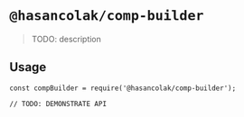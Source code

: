 # `@hasancolak/comp-builder`

> TODO: description
 
## Usage

```
const compBuilder = require('@hasancolak/comp-builder');

// TODO: DEMONSTRATE API 
```
